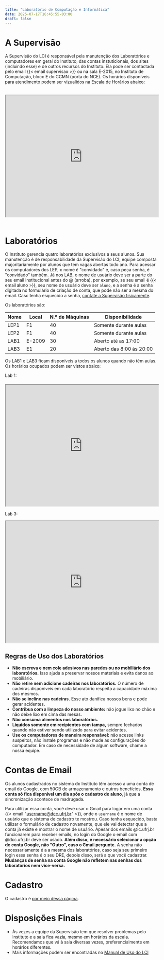 ```yaml
---
title: "Laboratório de Computação e Informática"
date: 2025-07-17T16:45:55-03:00
draft: false
---
```


# A Supervisão

A Supervisão do LCI é responsável pela manutenção dos Laboratórios e computadores em geral do Instituto, das contas instuticionais, dos sites (incluindo esse) e de outros recursos do Instituto. Ela pode ser contactada pelo email {{< email supervisao >}} ou na sala E-2015, no Instituto de Computação, bloco E do CCMN (porta do NCE). Os horários disponíveis para atendimento podem ser vizualidos na Escala de Horários abaixo:

<iframe src="https://calendar.google.com/calendar/u/0/embed?src=dcc.ufrj.br_po6evqil7ddfudsk1loul3p5to@group.calendar.google.com&ctz=America/Sao_Paulo" width="100%" height="400" scrolling="no" style="margin: 20px 0;"></iframe>

# Laboratórios

O Instituto gerencia quatro laboratórios exclusivos a seus alunos. Sua manutenção é de responsabilidade da Supervisão do LCI, equipe composta majoritariamente por alunos que tem vagas abertas todo ano. Para acessar os computadores dos LEP, o nome é "convidado" e, caso peça senha, é "convidado" também. Já nos LAB, o nome de usuário deve ser a parte do seu email institucional antes do @ (arroba), por exemplo, se seu email é {{< email aluno >}}, seu nome de usuário deve ser `aluno`, e a senha é a senha digitada no formulário de criação de conta, que pode não ser a mesma do email. Caso tenha esquecido a senha, [contate a Supervisão fisicamente](#a-supervisão).

Os laboratórios são:

| Nome | Local  | N.º de Máquinas | Disponibilidade          |
|------|--------|-----------------|--------------------------|
| LEP1 | F1     | 40              | Somente durante aulas    |
| LEP2 | F1     | 40              | Somente durante aulas    |
| LAB1 | E-2009 | 30              | Aberto até as 17:00      |
| LAB3 | E1     | 20              | Aberto das 8:00 às 20:00 |

Os LAB1 e LAB3 ficam disponíveis a todos os alunos quando não têm aulas. Os horários ocupados podem ser vistos abaixo:

Lab 1:

<div style="margin: 20px 0;">
<iframe src="https://calendar.google.com/calendar/u/0/embed?src=dcc.ufrj.br_34373636333433373431@resource.calendar.google.com&ctz=America/Sao_Paulo" width="100%" height="400" scrolling="no"></iframe>

Lab 3:

<iframe src="https://calendar.google.com/calendar/u/0/embed?src=dcc.ufrj.br_333831383837313533@resource.calendar.google.com&ctz=America/Sao_Paulo" width="100%" height="400" scrolling="no"></iframe>
</div>

## Regras de Uso dos Laboratórios

- **Não escreva e nem cole adesivos nas paredes ou no mobiliário dos laboratórios.** Isso ajuda a preservar nossos materiais e evita danos ao mobiliário.
- **Não retire nem adicione cadeiras nos laboratórios.** O número de cadeiras disponíveis em cada laboratório respeita a capacidade máxima dos mesmos.
- **Não se incline nas cadeiras.** Esse ato danifica nossos bens e pode gerar acidentes.
- **Contribua com a limpeza do nosso ambiente:** não jogue lixo no chão e não deixe lixo em cima das mesas.
- **Não consuma alimentos nos laboratórios.**
- **Líquidos somente em recipientes com tampa,** sempre fechados quando não estiver sendo utilizado para evitar acidentes.
- **Use os computadores de maneira responsável:** não acesse links suspeitos, não instale programas e não mude as configurações do computador. Em caso de necessidade de algum software, chame a nossa equipe.

# Contas de Email

Os alunos cadastrados no sistema do Instituto têm acesso a uma conta de email do Google, com 50GB de armazenamento e outros benefícios. **Essa conta só fica disponível um dia após o cadastro do aluno**, já que a sincronização acontece de madrugada.

Para utilizar essa conta, você deve usar o Gmail para logar em uma conta {{< email "username@dcc.ufrj.br" >}}, onde o `username` é o nome de usuário que o sistema de cadastro te mostrou. Caso tenha esquecido, basta utilizar o formulário de cadastro novamente, que ele vai detectar que a conta já existe e mostrar o nome de usuário. Apesar dos emails @ic.ufrj.br funcionarem para receber emails, no login do Google o email com @dcc.ufrj.br deve ser usado. **Além disso, é necessário selecionar a opção de conta Google, não "Outro", caso o Gmail pergunte.** A senha não necessariamente é a a mesma dos laboratórios, caso seja seu primeiro login essa senha é o seu DRE, depois disso, será a que você cadastrar. **Mudanças de senha na conta Google não refletem nas senhas dos laboratórios nem vice-versa.**

<!--
UM DIA VOLTARÁ

# Login do Wifi
-->

# Cadastro

O cadastro é [por meio dessa página](/info/cadastro/).

# Disposições Finais

- Às vezes a equipe da Supervisão tem que resolver problemas pelo Instituto e a sala fica vazia, mesmo em horários da escala. Recomendamos que vá à sala diversas vezes, preferencialmente em horários diferentes.
- Mais informações podem ser encontradas no [Manual de Uso do LCI](https://docs.google.com/document/d/129TvHxSG_etqP_VcKAF9QezvCrH0ACh4tb22CJjxb0E/edit?usp=drive_link)

